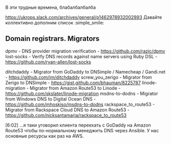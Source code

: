 В эти трудные времена, блабалбалбалба

https://ukrops.slack.com/archives/general/p1462978932002893
Давайте коллективно дополним список :simple_smile:

Domain registrars. Migrators
----------------------------
dpmv - DNS provider migration verification - https://github.com/razic/dpmv
lost-socks - Verify DNS records against name servers using Ruby DSL - https://github.com/ryan-allen/lost-socks

ditchdaddy - Migrator from GoDaddy to DNSimple / Namecheap / Gandi.net - https://github.com/jm/ditchdaddy
screw_you_zerigo - Migrator from Zerigo to DNSimple - https://gist.github.com/bhauman/8225787
linode-migration - Migrator from Amazon Route53 to Linode - https://github.com/skslater/linode-migration
msdns-to-dodns - Migrator from Windows DNS to Digital Ocean DNS - https://github.com/mhoskiso/msdns-to-dodns
rackspace_to_route53 - Migrator from Rackspace Cloud DNS to Amazon Route53 - https://github.com/nicksantamaria/rackspace_to_route53

[6:02] 
...я таки уговорил клиента переехать с GoDaddy на Amazon Route53 чтобы по-нормальному менеджить DNS через Ansible. У нас основные ресурсы как раз на AWS.
